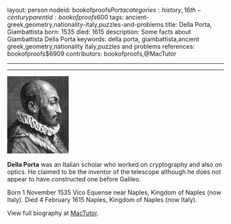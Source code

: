 layout: person
nodeid: bookofproofs$Porta
categories: history,16th-century
parentid: bookofproofs$600
tags: ancient-greek,geometry,nationality-italy,puzzles-and-problems
title: Della Porta, Giambattista
born: 1535
died: 1615
description: Some facts about Giambattista Della Porta
keywords: della porta, giambattista,ancient greek,geometry,nationality italy,puzzles and problems
references: bookofproofs$6909
contributors: bookofproofs,@MacTutor

---


---

![Porta.jpg](https://github.com/bookofproofs/bookofproofs.github.io/blob/main/_sources/_assets/images/portraits/Porta.jpg?raw=true)

**Della Porta** was an Italian scholar who worked on cryptography and also on optics. He claimed to be the inventor of the telescope although he does not appear to have constructed one before Galileo.

Born 1 November 1535 Vico Equense near Naples, Kingdom of Naples (now Italy). Died 4 February 1615 Naples, Kingdom of Naples (now Italy).


View full biography at [MacTutor](https://mathshistory.st-andrews.ac.uk/Biographies/Porta/).